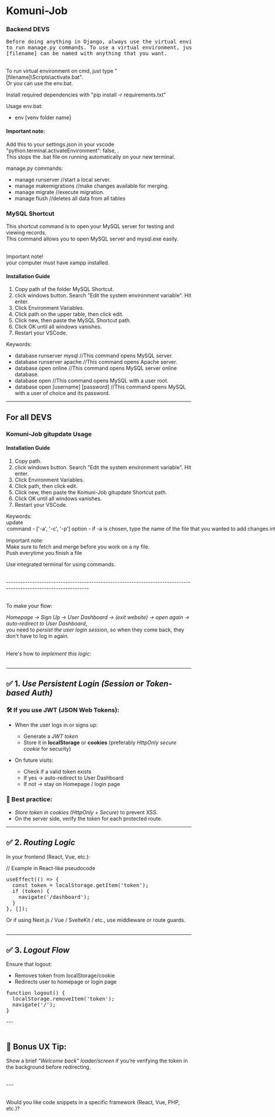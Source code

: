 # Komuni-Job

### Backend DEVS

<pre>
Before doing anything in Django, always use the virtual environment to be able
to run manage.py commands. To use a virtual environment, just simply type "python -m venv [filename]".
[filename] can be named with anything that you want. 
</pre>
<br>
To run virtual environment on cmd, just type "[filename]\Scripts\activate.bat". <br>
Or you can use the env.bat. 

Install required dependencies with "pip install -r requirements.txt" <br>

Usage env.bat:
* env [venv folder name]

#### Important note:
Add this to your settings.json in your vscode "python.terminal.activateEnvironment": false, . <br>
This stops the .bat file on running automatically on your new terminal.


manage.py commands:
* manage runserver //start a local server. 
* manage makemigrations //make changes available for merging. 
* manage migrate //execute migration. 
* manage flush //deletes all data from all tables

### MySQL Shortcut

This shortcut command is to open your MySQL server for testing and viewing records.<br>
This command allows you to open MySQL server and mysql.exe easily. <br><br>

Important note!<br>
your computer must have xampp installed.<br>

#### Installation Guide
1. Copy path of the folder MySQL Shortcut.
2. click windows button. Search "Edit the system environment variable". Hit enter.
3. Click Environment Variables.
4. Click path on the upper table, then click edit.
5. Click new, then paste the MySQL Shortcut path. 
6. Click OK until all windows vanishes.
7. Restart your VSCode.

Keywords:
* database runserver mysql //This command opens MySQL server.
* database runserver apache //This command opens Apache server.
* database open online //This command opens MySQL server online database.
* database open //This command opens MySQL with a user root.
* database open [username] [password] //This command opens MySQL with a user of choice and its password.

---------------------------------------------------------------------------------------------

## For all DEVS 
### Komuni-Job gitupdate Usage

#### Installation Guide
1. Copy path.
2. click windows button. Search "Edit the system environment variable". Hit enter.
3. Click Environment Variables.
4. Click path, then click edit.
5. Click new, then paste the Komuni-Job gitupdate Shortcut path. 
6. Click OK until all windows vanishes.
7. Restart your VSCode.

Keywords: <br>
update <command> <option> <br>
command - ['-a', '-c', '-p'] <br>
option - if -a is chosen, type the name of the file that you wanted to add changes into. <br>
       - if -c is chosen, type the message for the commit. <br>
       - if -p is chosen, you don't need to type anything after it. this pushes your updates to the remote branch <br>
       - if -f is chosen, you don't need to type anything after it. this fetches updates from the remote branch <br>
       - if -m is chosen, you don't need to type anything after it. this merges your local repository with the updates from the remote branch <br>
usage: <br>
update -a <filename> / . (to add all changes) <br>
update -a <filename> / . (to add all changes) <br>
update -c <comment/message> <br>
update -p <br>
update -f <br>
update -m <br>
proper usage: <br>
update -f -m <br>
update -a <filename/.> -c <comment/message> -p <br><br>

Important note: <br>
Make sure to fetch and merge before you work on a ny file. <br>
Push everytime you finish a file <br>

Use integrated terminal for using commands.<br><br>

-----------------------------------------------------------------------------------------------------------------<br><br>

To make your flow: <br>

*Homepage → Sign Up → User Dashboard → (exit website) → open again → auto-redirect to User Dashboard*,<br>
you need to *persist the user login session*, so when they come back, they don't have to log in again.<br><br>

Here's how to *implement this logic*:<br><br>

---

## ✅ 1. *Use Persistent Login (Session or Token-based Auth)*

### 🛠 If you use JWT (JSON Web Tokens):

* When the user logs in or signs up:

  * Generate a *JWT token*
  * Store it in **localStorage** or **cookies** (preferably *HttpOnly secure cookie* for security)
* On future visits:

  * Check if a valid token exists
  * If yes → auto-redirect to User Dashboard
  * If not → stay on Homepage / login page

### 🔐 Best practice:

* *Store token in cookies (HttpOnly + Secure)* to prevent XSS.
* On the server side, verify the token for each protected route.

---

## ✅ 2. *Routing Logic*

In your frontend (React, Vue, etc.): <br>

// Example in React-like pseudocode <br>
<pre>
useEffect(() => { 
  const token = localStorage.getItem('token'); 
  if (token) { 
    navigate('/dashboard');
  } 
}, []); 
</pre>
Or if using Next.js / Vue / SvelteKit / etc., use middleware or route guards. <br><br>

---

## ✅ 3. *Logout Flow*

Ensure that logout: 

* Removes token from localStorage/cookie
* Redirects user to homepage or login page
<pre>
function logout() { 
  localStorage.removeItem('token'); 
  navigate('/'); 
} 
</pre>
--- <br><br>

## 🧪 Bonus UX Tip:

Show a brief *"Welcome back" loader/screen* if you’re verifying the token in the background before redirecting. <br><br>

--- <br><br>

Would you like code snippets in a specific framework (React, Vue, PHP, etc.)?
